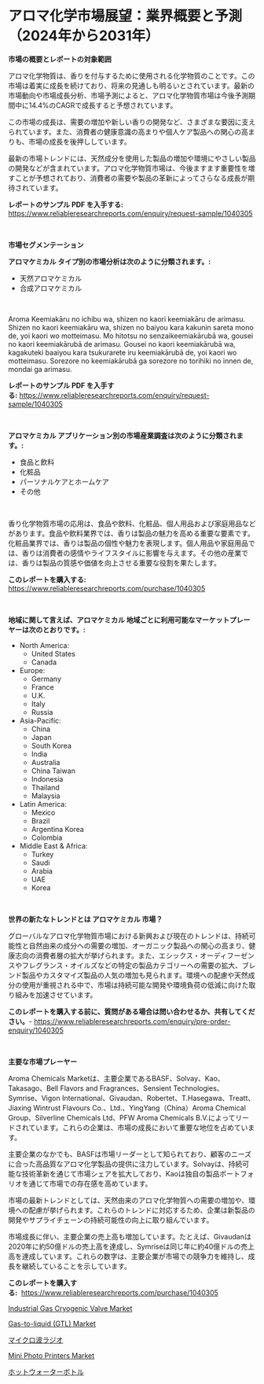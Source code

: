 <p><h1>アロマ化学市場展望：業界概要と予測（2024年から2031年）</h1></p><p><strong>市場の概要とレポートの対象範囲</strong></p>
<p><p>アロマ化学物質は、香りを付与するために使用される化学物質のことです。この市場は着実に成長を続けており、将来の見通しも明るいとされています。最新の市場動向や市場成長分析、市場予測によると、アロマ化学物質市場は今後予測期間中に14.4%のCAGRで成長すると予想されています。</p><p>この市場の成長は、需要の増加や新しい香りの開発など、さまざまな要因に支えられています。また、消費者の健康意識の高まりや個人ケア製品への関心の高まりも、市場の成長を後押ししています。</p><p>最新の市場トレンドには、天然成分を使用した製品の増加や環境にやさしい製品の開発などが含まれています。アロマ化学物質市場は、今後ますます重要性を増すことが予想されており、消費者の需要や製品の革新によってさらなる成長が期待されています。</p></p>
<p><strong>レポートのサンプル PDF を入手する:</strong> <a href="https://www.reliableresearchreports.com/enquiry/request-sample/1040305">https://www.reliableresearchreports.com/enquiry/request-sample/1040305</a></p>
<p>&nbsp;</p>
<p><strong>市場セグメンテーション</strong></p>
<p><strong>アロマケミカル タイプ別の市場分析は次のように分類されます。:</strong></p>
<p><ul><li>天然アロマケミカル</li><li>合成アロマケミカル</li></ul></p>
<p>&nbsp;</p>
<p><p>Aroma Keemiakāru no ichibu wa, shizen no kaori keemiakāru de arimasu. Shizen no kaori keemiakāru wa, shizen no baiyou kara kakunin sareta mono de, yoi kaori wo motteimasu. Mo hitotsu no senzaikeemiakārubā wa, gousei no kaori keemiakārubā de arimasu. Gousei no kaori keemiakārubā wa, kagakuteki baaiyou kara tsukurarete iru keemiakārubā de, yoi kaori wo motteimasu. Sorezore no keemiakārubā ga sorezore no torihiki no innen de, mondai ga arimasu.</p></p>
<p><strong>レポートのサンプル PDF を入手する:</strong>&nbsp;<a href="https://www.reliableresearchreports.com/enquiry/request-sample/1040305">https://www.reliableresearchreports.com/enquiry/request-sample/1040305</a></p>
<p>&nbsp;</p>
<p><strong> アロマケミカル アプリケーション別の市場産業調査は次のように分類されます。:</strong></p>
<p><ul><li>食品と飲料</li><li>化粧品</li><li>パーソナルケアとホームケア</li><li>その他</li></ul></p>
<p>&nbsp;</p>
<p><p>香り化学物質市場の応用は、食品や飲料、化粧品、個人用品および家庭用品などがあります。食品や飲料業界では、香りは製品の魅力を高める重要な要素です。化粧品業界では、香りは製品の個性や魅力を表現します。個人用品や家庭用品では、香りは消費者の感情やライフスタイルに影響を与えます。その他の産業では、香りは製品の質感や価値を向上させる重要な役割を果たします。</p></p>
<p><strong>このレポートを購入する:</strong>&nbsp; <a href="https://www.reliableresearchreports.com/purchase/1040305">https://www.reliableresearchreports.com/purchase/1040305</a></p>
<p>&nbsp;</p>
<p><strong>地域に関して言えば、アロマケミカル 地域ごとに利用可能なマーケットプレーヤーは次のとおりです。:</strong></p>
<p><ul>
    <li>
        North America:
        <ul>
            <li>United States</li>
            <li>Canada</li>
        </ul>
    </li>
    <li>
        Europe:
        <ul>
            <li>Germany</li>
            <li>France</li>
            <li>U.K.</li>
            <li>Italy</li>
            <li>Russia</li>
        </ul>
    </li>
    <li>
        Asia-Pacific:
        <ul>
            <li>China</li>
            <li>Japan</li>
            <li>South Korea</li>
            <li>India</li>
            <li>Australia</li>
            <li>China Taiwan</li>
            <li>Indonesia</li>
            <li>Thailand</li>
            <li>Malaysia</li>
        </ul>
    </li>
    <li>
        Latin America:
        <ul>
            <li>Mexico</li>
            <li>Brazil</li>
            <li>Argentina Korea</li>
            <li>Colombia</li>
        </ul>
    </li>
    <li>
        Middle East & Africa:
        <ul>
            <li>Turkey</li>
            <li>Saudi</li>
            <li>Arabia</li>
            <li>UAE</li>
            <li>Korea</li>
        </ul>
    </li>
    </ul></p>
<p>&nbsp;</p>
<p><strong>世界の新たなトレンドとは アロマケミカル 市場？</strong></p>
<p><p>グローバルなアロマ化学物質市場における新興および現在のトレンドは、持続可能性と自然由来の成分への需要の増加、オーガニック製品への関心の高まり、健康志向の消費者層の拡大が挙げられます。また、エシックス・オーディフーゼンスやフレグランス・オイルズなどの特定の製品カテゴリーへの需要の拡大、ブレンド製品やカスタマイズ製品の人気の増加も見られます。環境への配慮や天然成分の使用が重視される中で、市場は持続可能な開発や環境負荷の低減に向けた取り組みを加速させています。</p></p>
<p><strong>このレポートを購入する前に、質問がある場合は問い合わせるか、共有してください。</strong>- <a href="https://www.reliableresearchreports.com/enquiry/pre-order-enquiry/1040305">https://www.reliableresearchreports.com/enquiry/pre-order-enquiry/1040305</a></p>
<p>&nbsp;</p>
<p><strong>主要な市場プレーヤー</strong></p>
<p><p>Aroma Chemicals Marketは、主要企業であるBASF、Solvay、Kao、Takasago、Bell Flavors and Fragrances、Sensient Technologies、Symrise、Vigon International、Givaudan、Robertet、T.Hasegawa、Treatt、Jiaxing Wintrust Flavours Co.、Ltd.、YingYang（China）Aroma Chemical Group、Silverline Chemicals Ltd、PFW Aroma Chemicals B.V.によってリードされています。これらの企業は、市場の成長において重要な地位を占めています。</p><p>主要企業のなかでも、BASFは市場リーダーとして知られており、顧客のニーズに合った高品質なアロマ化学製品の提供に注力しています。Solvayは、持続可能な技術革新を通じて市場シェアを拡大しており、Kaoは独自の製品ポートフォリオを通じて市場での存在感を高めています。</p><p>市場の最新トレンドとしては、天然由来のアロマ化学物質への需要の増加や、環境への配慮が挙げられます。これらのトレンドに対応するため、企業は新製品の開発やサプライチェーンの持続可能性の向上に取り組んでいます。</p><p>市場成長に伴い、主要企業の売上高も増加しています。たとえば、Givaudanは2020年に約50億ドルの売上高を達成し、Symriseは同じ年に約40億ドルの売上高を達成しています。これらの数字は、主要企業が市場での競争力を維持し、成長を継続していることを示しています。</p></p>
<p><strong>このレポートを購入する:</strong>&nbsp;&nbsp;<a href="https://www.reliableresearchreports.com/purchase/1040305">https://www.reliableresearchreports.com/purchase/1040305</a></p>
<p><p><a href="https://cute-banjo-8ca.notion.site/Global-Industrial-Gas-Cryogenic-Valve-Market-Size-and-Market-Trends-Insights-and-Projections-from-2-5562b8cf71994206812d934c87f996e8">Industrial Gas Cryogenic Valve Market</a></p><p><a href="https://view.publitas.com/reportprime-1/gas-to-liquid-gtl-market-size-evaluating-its-market-trends-growth-and-projections-2024-2031/">Gas-to-liquid (GTL) Market</a></p><p><a href="https://medium.com/@reyeshowell655/%E3%83%9E%E3%82%A4%E3%82%AF%E3%83%AD%E6%B3%A2%E7%84%A1%E7%B7%9A%E5%B8%82%E5%A0%B4%E3%81%AE%E5%88%86%E6%9E%90-%E3%82%B0%E3%83%AD%E3%83%BC%E3%83%90%E3%83%AB%E6%A5%AD%E7%95%8C%E3%81%AE%E5%B1%95%E6%9C%9B%E3%81%A8%E4%BA%88%E6%B8%AC-2024%E5%B9%B4%E3%81%8B%E3%82%892031%E5%B9%B4-533d58b48b3e">マイクロ波ラジオ</a></p><p><a href="https://issuu.com/reportprime-2/docs/mini-photo-printers-market-size-2030.pptx">Mini Photo Printers Market</a></p><p><a href="https://medium.com/@reyeshowell655/%E3%83%9B%E3%83%83%E3%83%88%E3%82%A6%E3%82%A9%E3%83%BC%E3%82%BF%E3%83%BC%E3%83%9C%E3%83%88%E3%83%AB%E5%B8%82%E5%A0%B4-%E5%B8%82%E5%A0%B4cagr-%E5%B8%82%E5%A0%B4%E3%83%88%E3%83%AC%E3%83%B3%E3%83%89-%E3%81%8A%E3%82%88%E3%81%B3%E6%88%90%E9%95%B7%E6%88%A6%E7%95%A5%E3%81%AB%E9%96%A2%E3%81%99%E3%82%8B%E6%B4%9E%E5%AF%9F-c17f696bb49f">ホットウォーターボトル</a></p></p>